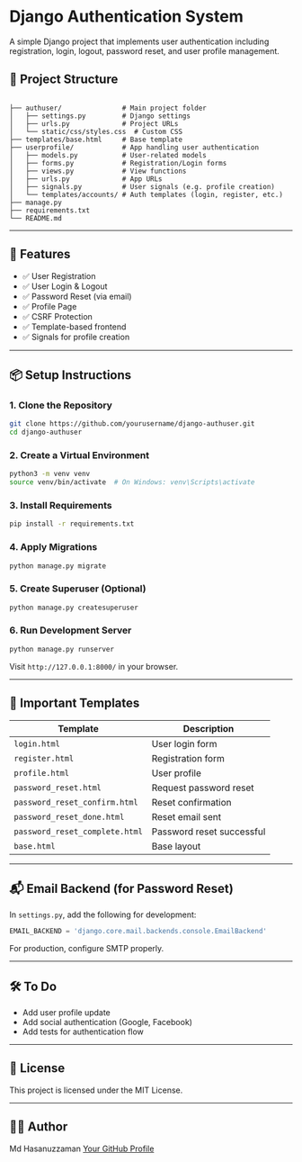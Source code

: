 # Django Authentication System

A simple Django project that implements user authentication including registration, login, logout, password reset, and user profile management.

## 🔧 Project Structure

```

├── authuser/               # Main project folder
│   ├── settings.py         # Django settings
│   ├── urls.py             # Project URLs
│   └── static/css/styles.css  # Custom CSS
├── templates/base.html     # Base template
├── userprofile/            # App handling user authentication
│   ├── models.py           # User-related models
│   ├── forms.py            # Registration/Login forms
│   ├── views.py            # View functions
│   ├── urls.py             # App URLs
│   ├── signals.py          # User signals (e.g. profile creation)
│   └── templates/accounts/ # Auth templates (login, register, etc.)
├── manage.py
├── requirements.txt
└── README.md

````

---

## 🚀 Features

- ✅ User Registration
- ✅ User Login & Logout
- ✅ Password Reset (via email)
- ✅ Profile Page
- ✅ CSRF Protection
- ✅ Template-based frontend
- ✅ Signals for profile creation

---

## 📦 Setup Instructions

### 1. Clone the Repository

```bash
git clone https://github.com/yourusername/django-authuser.git
cd django-authuser
````

### 2. Create a Virtual Environment

```bash
python3 -m venv venv
source venv/bin/activate  # On Windows: venv\Scripts\activate
```

### 3. Install Requirements

```bash
pip install -r requirements.txt
```

### 4. Apply Migrations

```bash
python manage.py migrate
```

### 5. Create Superuser (Optional)

```bash
python manage.py createsuperuser
```

### 6. Run Development Server

```bash
python manage.py runserver
```

Visit `http://127.0.0.1:8000/` in your browser.

---

## 📁 Important Templates

| Template                       | Description               |
| ------------------------------ | ------------------------- |
| `login.html`                   | User login form           |
| `register.html`                | Registration form         |
| `profile.html`                 | User profile              |
| `password_reset.html`          | Request password reset    |
| `password_reset_confirm.html`  | Reset confirmation        |
| `password_reset_done.html`     | Reset email sent          |
| `password_reset_complete.html` | Password reset successful |
| `base.html`                    | Base layout               |

---

## 📬 Email Backend (for Password Reset)

In `settings.py`, add the following for development:

```python
EMAIL_BACKEND = 'django.core.mail.backends.console.EmailBackend'
```

For production, configure SMTP properly.

---

## 🛠 To Do

* Add user profile update
* Add social authentication (Google, Facebook)
* Add tests for authentication flow

---

## 📝 License

This project is licensed under the MIT License.

---

## 👨‍💻 Author

Md Hasanuzzaman
[Your GitHub Profile](https://github.com/hasan082)

